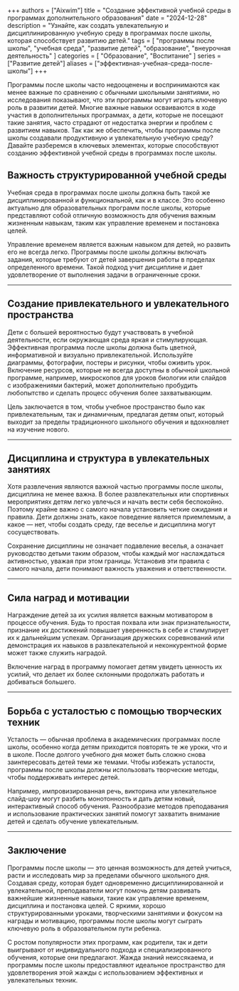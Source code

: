 +++
authors = ["Aixwim"]
title = "Создание эффективной учебной среды в программах дополнительного образования"
date = "2024-12-28"
description = "Узнайте, как создать увлекательную и дисциплинированную учебную среду в программах после школы, которая способствует развитию детей."
tags = [
  "программы после школы",
  "учебная среда",
  "развитие детей",
  "образование",
  "внеурочная деятельность"
]
categories = [
  "Образование",
  "Воспитание"
]
series = ["Развитие детей"]
aliases = ["эффективная-учебная-среда-после-школы"]
+++

Программы после школы часто недооценены и воспринимаются как менее важные по сравнению с обычными школьными занятиями, но исследования показывают, что эти программы могут играть ключевую роль в развитии детей. Многие важные навыки осваиваются в ходе участия в дополнительных программах, а дети, которые не посещают такие занятия, часто страдают от недостатка энергии и проблем с развитием навыков. Так как же обеспечить, чтобы программы после школы создавали продуктивную и увлекательную учебную среду? Давайте разберемся в ключевых элементах, которые способствуют созданию эффективной учебной среды в программах после школы.

<!--more-->

## Важность структурированной учебной среды

Учебная среда в программах после школы должна быть такой же дисциплинированной и функциональной, как и в классе. Это особенно актуально для образовательных программ после школы, которые представляют собой отличную возможность для обучения важным жизненным навыкам, таким как управление временем и постановка целей.

Управление временем является важным навыком для детей, но развить его не всегда легко. Программы после школы должны включать задания, которые требуют от детей завершения работы в пределах определенного времени. Такой подход учит дисциплине и дает удовлетворение от выполнения задачи в ограниченные сроки.

---

## Создание привлекательного и увлекательного пространства

Дети с большей вероятностью будут участвовать в учебной деятельности, если окружающая среда яркая и стимулирующая. Эффективная программа после школы должна быть цветной, информативной и визуально привлекательной. Используйте диаграммы, фотографии, постеры и рисунки, чтобы оживить урок. Включение ресурсов, которые не всегда доступны в обычной школьной программе, например, микроскопов для уроков биологии или слайдов с изображениями бактерий, может дополнительно пробудить любопытство и сделать процесс обучения более захватывающим.

Цель заключается в том, чтобы учебное пространство было как привлекательным, так и динамичным, предлагая детям опыт, который выходит за пределы традиционного школьного обучения и вдохновляет на изучение нового.

---

## Дисциплина и структура в увлекательных занятиях

Хотя развлечения являются важной частью программы после школы, дисциплина не менее важна. В более развлекательных или спортивных мероприятиях детям легко увлечься и начать вести себя беспокойно. Поэтому крайне важно с самого начала установить четкие ожидания и правила. Дети должны знать, какое поведение является приемлемым, а какое — нет, чтобы создать среду, где веселье и дисциплина могут сосуществовать.

Сохранение дисциплины не означает подавление веселья, а означает руководство детьми таким образом, чтобы каждый мог наслаждаться активностью, уважая при этом границы. Установив эти правила с самого начала, дети понимают важность уважения и ответственности.

---

## Сила наград и мотивации

Награждение детей за их усилия является важным мотиватором в процессе обучения. Будь то простая похвала или знак признательности, признание их достижений повышает уверенность в себе и стимулирует их к дальнейшим успехам. Организация дружеских соревнований или демонстрация их навыков в развлекательной и неконкурентной форме может также служить наградой.

Включение наград в программу помогает детям увидеть ценность их усилий, что делает их более склонными продолжать работать и добиваться большего.

---

## Борьба с усталостью с помощью творческих техник

Усталость — обычная проблема в академических программах после школы, особенно когда детям приходится повторять те же уроки, что и в школе. После долгого учебного дня может быть сложно снова заинтересовать детей теми же темами. Чтобы избежать усталости, программы после школы должны использовать творческие методы, чтобы поддерживать интерес детей.

Например, импровизированная речь, викторина или увлекательное слайд-шоу могут разбить монотонность и дать детям новый, интерактивный способ обучения. Разнообразие методов преподавания и использование практических занятий помогут захватить внимание детей и сделать обучение увлекательным.

---

## Заключение

Программы после школы — это ценная возможность для детей учиться, расти и исследовать мир за пределами обычного школьного дня. Создавая среду, которая будет одновременно дисциплинированной и увлекательной, преподаватели могут помочь детям развивать важнейшие жизненные навыки, такие как управление временем, дисциплина и постановка целей. С яркими, хорошо структурированными уроками, творческими занятиями и фокусом на награды и мотивацию, программы после школы могут сыграть ключевую роль в образовательном пути ребенка.

С ростом популярности этих программ, как родители, так и дети выигрывают от индивидуального подхода и специализированного обучения, которые они предлагают. Жажда знаний неиссякаема, и программы после школы предоставляют идеальное пространство для удовлетворения этой жажды с использованием эффективных и увлекательных техник.
